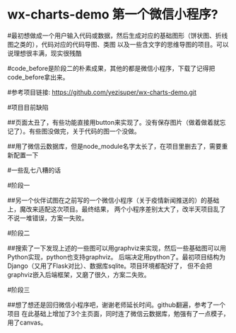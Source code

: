 # wx-charts-demo  第一个微信小程序?

#最初想做成一个用户输入代码或数据，然后生成对应的基础图形（饼状图、折线图之类的），代码对应的代码导图、类图
以及一些含文字的思维导图的项目。可以说理想很丰满，现实很残酷

#code_before是阶段二的朴素成果，其他的都是微信小程序，下载了记得把code_before拿出来。

#参考项目链接:
https://github.com/yezisuper/wx-charts-demo.git

#项目目前缺陷

##页面太丑了，有些功能直接用button来实现了。没有保存图片（做着做着就忘记了）。有些图没做完，关于代码的图一个没做。

##用了微信云数据库，但是node_module名字太长了，在项目里删去了，需要重新配置一下


#一些乱七八糟的话

#阶段一

##另一个伙伴试图在之前写的一个微信小程序（关于疫情新闻推送的）的基础上，魔改来适配这次项目。最终结果，
两个小程序差别太大了，改半天项目乱了不说一堆错误，方案一失败。

#阶段二

##搜索了一下发现上述的一些图可以用graphviz来实现，然后一些基础图可以用Python实现，python也支持graphviz。
后端决定用python了。最初项目结构为Django（又用了Flask对比）、数据库sqlite。项目环境都配好了，
但不会把graphviz嵌入后端框架，又磨了很久，方案二失败。

#阶段三

##想了想还是回归微信小程序吧，谢谢老师延长时间。github翻遍，参考了一个项目
在此基础上增加了3个主页面，同时连了微信云数据库，勉强有了一点模子，用了canvas。


